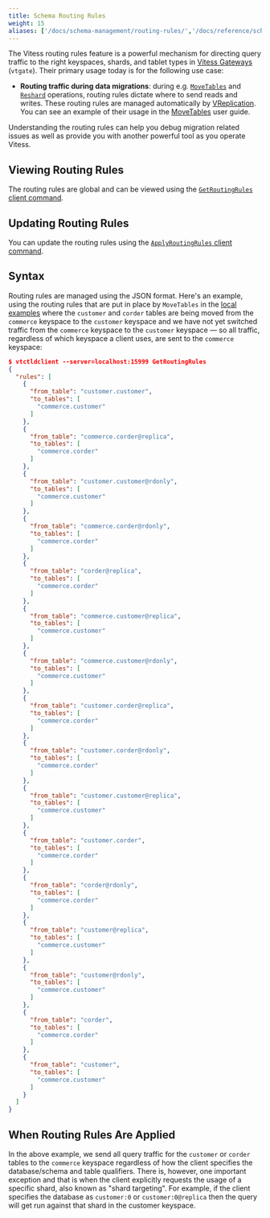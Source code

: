```yaml
---
title: Schema Routing Rules
weight: 15
aliases: ['/docs/schema-management/routing-rules/','/docs/reference/schema-routing-rules/']
---
```


The Vitess routing rules feature is a powerful mechanism for directing query traffic to the right keyspaces, shards, and tablet types in
[Vitess Gateways](../../../concepts/vtgate/) (`vtgate`). Their primary usage today is for the following use case:

* **Routing traffic during data migrations**: during e.g. [`MoveTables`](../../vreplication/movetables/) and
  [`Reshard`](../../vreplication/reshard/) operations, routing rules dictate where to send reads and writes. These routing rules are managed
  automatically by [VReplication](../../vreplication/vreplication/). You can see an example of their usage in the
  [MoveTables](../../../user-guides/migration/move-tables/) user guide.

Understanding the routing rules can help you debug migration related issues as well as provide you with another powerful tool as
you operate Vitess.

## Viewing Routing Rules

The routing rules are global and can be viewed using the [`GetRoutingRules` client command](../../programs/vtctldclient/vtctldclient_getroutingrules/).

## Updating Routing Rules

You can update the routing rules using the [`ApplyRoutingRules` client command](../../programs/vtctldclient/vtctldclient_applyroutingrules/).

## Syntax

Routing rules are managed using the JSON format. Here's an example, using the routing rules that are put in place by `MoveTables`
in the [local examples](../../../get-started/local/) where the `customer` and `corder` tables are being moved from the `commerce`
keyspace to the `customer` keyspace and we have not yet switched traffic from the `commerce` keyspace to the `customer` keyspace — so all
traffic, regardless of which keyspace a client uses, are sent to the `commerce` keyspace:
```json
$ vtctldclient --server=localhost:15999 GetRoutingRules
{
  "rules": [
    {
      "from_table": "customer.customer",
      "to_tables": [
        "commerce.customer"
      ]
    },
    {
      "from_table": "commerce.corder@replica",
      "to_tables": [
        "commerce.corder"
      ]
    },
    {
      "from_table": "customer.customer@rdonly",
      "to_tables": [
        "commerce.customer"
      ]
    },
    {
      "from_table": "commerce.corder@rdonly",
      "to_tables": [
        "commerce.corder"
      ]
    },
    {
      "from_table": "corder@replica",
      "to_tables": [
        "commerce.corder"
      ]
    },
    {
      "from_table": "commerce.customer@replica",
      "to_tables": [
        "commerce.customer"
      ]
    },
    {
      "from_table": "commerce.customer@rdonly",
      "to_tables": [
        "commerce.customer"
      ]
    },
    {
      "from_table": "customer.corder@replica",
      "to_tables": [
        "commerce.corder"
      ]
    },
    {
      "from_table": "customer.corder@rdonly",
      "to_tables": [
        "commerce.corder"
      ]
    },
    {
      "from_table": "customer.customer@replica",
      "to_tables": [
        "commerce.customer"
      ]
    },
    {
      "from_table": "customer.corder",
      "to_tables": [
        "commerce.corder"
      ]
    },
    {
      "from_table": "corder@rdonly",
      "to_tables": [
        "commerce.corder"
      ]
    },
    {
      "from_table": "customer@replica",
      "to_tables": [
        "commerce.customer"
      ]
    },
    {
      "from_table": "customer@rdonly",
      "to_tables": [
        "commerce.customer"
      ]
    },
    {
      "from_table": "corder",
      "to_tables": [
        "commerce.corder"
      ]
    },
    {
      "from_table": "customer",
      "to_tables": [
        "commerce.customer"
      ]
    }
  ]
}
```

## When Routing Rules Are Applied

In the above example, we send all query traffic for the `customer` or `corder` tables to the `commerce` keyspace regardless of how
the client specifies the database/schema and table qualifiers. There is, however, one important exception and that is when the client
explicitly requests the usage of a specific shard, also known as "shard targeting". For example, if the client specifies the database
as `customer:0` or `customer:0@replica` then the query will get run against that shard in the customer keyspace.